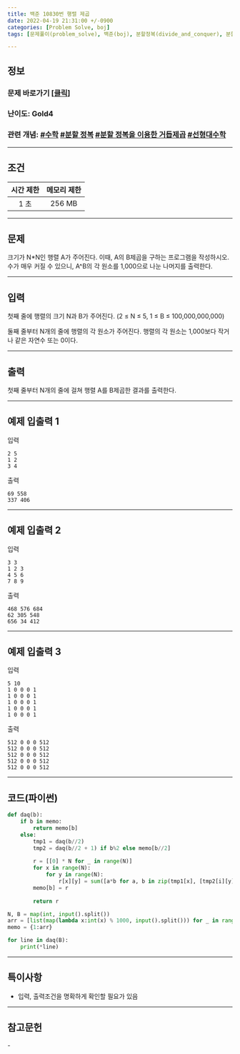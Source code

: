 ```yaml
---
title: 백준 10830번 행렬 제곱
date: 2022-04-19 21:31:00 +/-0900
categories: [Problem Solve, boj]
tags: [문제풀이(problem_solve), 백준(boj), 분할정복(divide_and_conquer), 분할 정복을 이용한 거듭제곱(power_using_divide_and_conquer), 선형대수학(linear_algebra), 수학(math)]

---
```

## 정보
### 문제 바로가기 [[클릭](https://www.acmicpc.net/problem/10830)]
### 난이도: Gold4
### 관련 개념: [#수학](https://www.acmicpc.net/problemset?sort=ac_desc&algo=124) [#분할 정복](https://www.acmicpc.net/problemset?sort=ac_desc&algo=11) [#분할 정복을 이용한 거듭제곱](https://www.acmicpc.net/problemset?sort=ac_desc&algo=39) [#선형대수학](https://www.acmicpc.net/problemset?sort=ac_desc&algo=144)

---
## 조건

시간 제한|메모리 제한
:---:|:---:
1 초|256 MB

---
## 문제
크기가 N*N인 행렬 A가 주어진다. 이때, A의 B제곱을 구하는 프로그램을 작성하시오. 수가 매우 커질 수 있으니, A^B의 각 원소를 1,000으로 나눈 나머지를 출력한다.

---
## 입력
첫째 줄에 행렬의 크기 N과 B가 주어진다. (2 ≤ N ≤  5, 1 ≤ B ≤ 100,000,000,000)

둘째 줄부터 N개의 줄에 행렬의 각 원소가 주어진다. 행렬의 각 원소는 1,000보다 작거나 같은 자연수 또는 0이다.

---
## 출력
첫째 줄부터 N개의 줄에 걸쳐 행렬 A를 B제곱한 결과를 출력한다.

---
## 예제 입출력 1
입력
```
2 5
1 2
3 4
```

출력
```
69 558
337 406
```

---
## 예제 입출력 2
입력
```
3 3
1 2 3
4 5 6
7 8 9
```

출력
```
468 576 684
62 305 548
656 34 412
```

---
## 예제 입출력 3
입력
```
5 10
1 0 0 0 1
1 0 0 0 1
1 0 0 0 1
1 0 0 0 1
1 0 0 0 1
```

출력
```
512 0 0 0 512
512 0 0 0 512
512 0 0 0 512
512 0 0 0 512
512 0 0 0 512
```

---
## 코드(파이썬)
```python
def daq(b):
    if b in memo:
        return memo[b]
    else:
        tmp1 = daq(b//2)
        tmp2 = daq(b//2 + 1) if b%2 else memo[b//2] 
    
        r = [[0] * N for _ in range(N)]
        for x in range(N):
            for y in range(N):
                r[x][y] = sum([a*b for a, b in zip(tmp1[x], [tmp2[i][y] for i in range(N)])]) % 1000
        memo[b] = r
        
        return r

N, B = map(int, input().split())
arr = [list(map(lambda x:int(x) % 1000, input().split())) for _ in range(N)]
memo = {1:arr}

for line in daq(B):
    print(*line)

```

---
## 특이사항
- 입력, 출력조건을 명확하게 확인할 필요가 있음

---
## 참고문헌
\-
